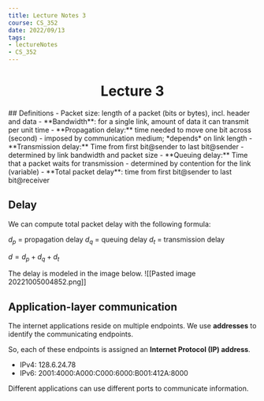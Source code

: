 ```yaml
---
title: Lecture Notes 3
course: CS_352
date: 2022/09/13
tags: 
- lectureNotes
- CS_352
---
```


<center><h1>Lecture 3</h1></center>
## Definitions
- Packet size: length of a packet (bits or bytes), incl. header and data
- **Bandwidth**: for a single link, amount of data it can transmit per unit time
- **Propagation delay:** time needed to move one bit across (second)
	- imposed by communication medium; *depends* on link length
- **Transmission delay:** Time from first bit@sender to last bit@sender
	- determined by link bandwidth and packet size
- **Queuing delay:** Time that a packet waits for transmission
	- determined by contention for the link (variable)
- **Total packet delay**: time from first bit@sender to last bit@receiver

## Delay
We can compute total packet delay with the following formula:

$d_p$ = propagation delay
$d_q$ = queuing delay
$d_t$ = transmission delay

$d = d_p + d_q +d_t$

The delay is modeled in the image below.
![[Pasted image 20221005004852.png]]

## Application-layer communication
The internet applications reside on multiple endpoints. We use **addresses** to identify the communicating endpoints.

So, each of these endpoints is assigned an **Internet Protocol (IP) address**.
- IPv4: 128.6.24.78
- IPv6: 2001:4000:A000:C000:6000:B001:412A:8000

Different applications can use different ports to communicate information.